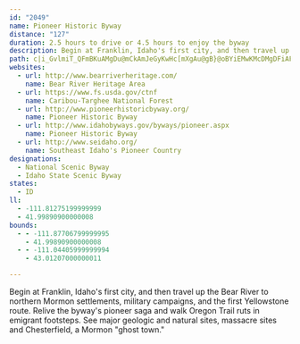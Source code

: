 ```yaml
---
id: "2049"
name: Pioneer Historic Byway
distance: "127"
duration: 2.5 hours to drive or 4.5 hours to enjoy the byway
description: Begin at Franklin, Idaho's first city, and then travel up the Bear River to northern Mormon settlements, military campaigns, and the first Yellowstone route. Relive the byway's pioneer saga and walk Oregon Trail ruts in emigrant footsteps. See major geologic and natural sites, massacre sites and Chesterfield, a Mormon "ghost town."
path: c|i_GvlmiT_QFmBKuAMgDu@mCkAmJeGyKwHc[mXgAu@gB}@oBYiEMwKMcDMgDFiAFyCp@aBp@o_Abf@_GrC_ExAwFdAcr@dIaQ`B_OjA{M`@wBX_Cv@}BfA}A`AkBdBwBdDyjA|zB{FxJcHtMeMbXcDzH_Tfd@kVri@uPd^eBnCaZj_@gKdNmBtBkEdGoCxDa@b@WRUNIB]F_DAwVOqlALeC^}Ar@gE{G[w@e@wBIcA?eu@I}Fe@uDgAmEo@_BsAuBuCiDsx@_{@gHiIaDeFoD_HkZum@qGoNuAiCaA_BiCeDeCkCqAaAkp@w`@gYqQoCwAsEuA{Fs@sDLcF~@yAl@{[`OufA~e@sEzBg_@lPeBh@iCb@mDXsA?cDKs{@yIaEy@uBu@wBeAgH{EiEsBiBe@{DYyDRoB`@gC~@sY`RaElB}iA|c@aJzCaHrAiFl@uNdAe`AlGyCJaKLcD?{l@qBwIaAoHgB_DgAyDeBqe@kY_S{KmSkKeEgDsh@{j@kD_F}o@qdAaDuEoBsBkDsCgAm@s`@iPcEyBeBwAaG{FmB_CoCoCqPuQoG{GgE}DwKcIii@y]_JeHkEgEcFoGq\kf@{]yh@cE{FmCyEyCuGsAeFkB}IgDuR}AmEm@kAyAmBeA_AaM_GsC}AgEkByCeA}ESqEm@wIyByCkBiAaAw@eAoAgCy@wB[oAg@qCMaBMmEn@oXEyD[aHaAaHmTwwAu@_EsAmEyAgDiBkDqK{NqBuDeAgDe@sBo@_ESmFE{BNmM?uCYeEe@gCi@cBw@}AkC}CgDaB_RkGsBaAcB{A_AkAkHgKuAkA}@i@cCy@sFKiO?kGRkARmCx@sQhHuCxA}ErDiBdBiNtOqHrIyCnCmC~A}B|@uBf@cBR{E?_Da@qDeAkC{AiDwC}OiUsCoDoBcByBsAcDgAmBYaCMoER_w@`OcBRsCJ{DEoEk@aHqAiCGwBJcDz@iAd@_C~AwHnIcDvCqFfEkm@d^oErCqFdCmB^cCL_DSsBe@gy@iZcFaBeGgAoFk@{FQod@a@sTCmIh@gXhE}DXcB?wCKuAOmTyDwIq@ia@K}E\sH~@yhAtOaJxBqHnCuIxEyFfEkKrJqF`EsCjAmAXkCNupAOgz@e@wmAFsmCU_b@Dg^KwhAFcbA?af@Mkc@De_Cm@qiBWasBD_u@^DuJCy`@Dw[GwISwImAaUqAiOeMwdAyOyxBiCe`@aB{NuAuOmCq`@oD_f@o@{Fi@yDyPy~@m@eFQaGTeHx@aGdb@mdCbBmKbA{INoLTieB{MHkKKByc@?mEOcCSoBYqAu@oBmAcBy@y@yAaAm@SoAK_BEmaBPuNEmBSuBe@aDyA_OoKgBcAoDyAog@uNcBi@uFeCiDsByDqC}g@mc@qF_EaFmC{e@sUmE}AsCSgaB?gcFScsHsBeBW{Bk@{A{@}VeW_RaSuD_DaAm@wDwAwIsBiBSmDMaGDu@K}CeAwF{FaJcL{DwDuAm@oCa@wBIaOG_CQoD{@_VmJ{Dy@mb@mHkBAmKfCqC^kBF{Mf@qSb@sUS{@R}Al@uP~L}BnAs@Vo@F}AQ{MmFoRqGqEU_NbB_H~@oBd@mDnBgIlF}@ViCDi@KsTsIoC_B{CgDkOcT}AmCe@sAk@yC]yCS_CBoBR_Bt@_EB{@Ck@[sBw@qAm\kYwC{B}Aq@yAW_BAGI{c@IyDK_C_@}BeAgCgCoAyBwWcu@uByFc@y@o@aAqAeAsEaBkBcBy@iAgDyG{JsQyAsB}AyAuF}Dq|@}k@cD{AeDs@aBKuYy@_f@eAgF\cErAwH`EwD|Asc@hHkNpBmIvAm\~MuCf@_BByCWiBe@{TiGwuByj@iBYmCCk@HkDrAiKrGkCzBgIxJy@x@gBz@{BV}ACsBa@_DaBs@U_AGiAJoHlBcF~@eDdAmp@~_@{AZmAAo@KiBy@sAuAo@cBYuAS}CBmANsAn@eCd_@g`ApUym@bEqJj@iAvBcDzIyLfG{IxIoLpBmDrAwDnAgF~b@gfCb@kDFgBAyAO_DY{Ai@qByCoGiLiSeCwC{@o@eAe@kA_@mIyAgCm@mAcAU_@YgAKsAD_B^{Ah@cAn@i@|ZuR`CcBpAmAvAyBhAcDh@yCNqB?uEcDohB?obBEyBi@qEW{Aa@}AuOmc@y@{CSgCEg}@DeAh@oAlAs@hz@uT|CK`Yb@pPb@fDa@hBs@fCaB`A_AvB_Dx@eBbTuk@p@gC\mBb@eGDmDOgDo@sEYgBc@wAqFoLaAsCuJ_c@YsCAaCVmDd@qB\gArAqC`W{d@xAkDn@cDHyCCwCiCcOIaDZmCpByIn@aEBgDMsC_AaO_AuRcAoN_BiHqG{V]uBGqACsERsCj@sClAyCt@uAlAwA`M{Kl@y@x@sAz@eCRaAXyC?yAIsDsA_]?gF\_DhFcPb@_BbA{HD}B?aG[cFQcAUaAcAqBu@u@c@YeBi@_AAcALmBbAiCtCcBrAmBRcBScBy@_AmAiA{CSqAAaANwCr@kCh@aAhBeCbBcD`BsGb@yEN{IdCi{@RiLFoQSuHo@qGyBuOcAaH_BaJgE}O}HoV}@cCwAcCqBgB}BqAcAiA}@eBoAsDe@y@Y_@iDaC}@}@o@yAe@aBOsB?yCj@e_@UiORkE~@uIDmAUgC_AmHIgFz@gQ\uCn@yD~@mDhByE\uATyAXqIh@aDhCgHbA{ETyCHeBCmBRyFd@eDvAgFNiATwCj@iMAsDMuBeAeGeIwYsCsH{C{Gc@oBIcBBmCNqArB}GXsBNsC?uHFcBl@{DfC{JxBoRJmB?qBEgBOuBgByNkAuHoQ{|@mAoFyAyD_BsBgBoAq@]mPgDcD}AwG}DsA_A_@i@_@s@oBcFmBkBwAa@]CuGJiDy@}B_BuAgBqAqCcFiOoCiGs@qAi@uAo@cDOcFO_A_AkCs@{@i@c@oCmAcBkAs@u@c@y@_AkCY{AOwACaC`@uHDqCE{C]_E[kB_Ne`@uIqUoQig@iAkFk@_GOsD?qHhCcc@HiJOkHMcBiFso@CuFNqCx@{Ev@eC|MkZvCmIhAsINuD?cNN{Ez@sGh@}BvB{FrPc\nAcEn@yEHyA?gD_AsMQuFAgFDyBvA}RNgDJubCKkW
websites:
  - url: http://www.bearriverheritage.com/
    name: Bear River Heritage Area
  - url: https://www.fs.usda.gov/ctnf
    name: Caribou-Targhee National Forest
  - url: http://www.pioneerhistoricbyway.org/
    name: Pioneer Historic Byway
  - url: http://www.idahobyways.gov/byways/pioneer.aspx
    name: Pioneer Historic Byway
  - url: http://www.seidaho.org/
    name: Southeast Idaho's Pioneer Country
designations:
  - National Scenic Byway
  - Idaho State Scenic Byway
states:
  - ID
ll:
  - -111.81275199999999
  - 41.99890900000008
bounds:
  - - -111.87706799999995
    - 41.99890900000008
  - - -111.04405999999994
    - 43.01207000000011

---
```


Begin at Franklin, Idaho's first city, and then travel up the Bear River to northern Mormon settlements, military campaigns, and the first Yellowstone route. Relive the byway's pioneer saga and walk Oregon Trail ruts in emigrant footsteps. See major geologic and natural sites, massacre sites and Chesterfield, a Mormon "ghost town."
